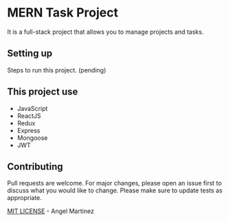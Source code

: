# MERN Task Project

It is a full-stack project that allows you to manage projects and tasks.

## Setting up

Steps to run this project. (pending)

## This project use

- JavaScript
- ReactJS
- Redux
- Express
- Mongoose
- JWT

## Contributing

Pull requests are welcome. For major changes, please open an issue first to discuss what you would like to change. Please make sure to update tests as appropriate.

[MIT LICENSE](LICENSE) - Angel Martinez
